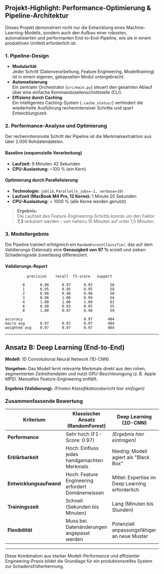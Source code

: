 ## Projekt-Highlight: Performance-Optimierung & Pipeline-Architektur

Dieses Projekt demonstriert nicht nur die Entwicklung eines Machine-Learning-Modells, sondern auch den Aufbau einer robusten, automatisierten und performanten End-to-End-Pipeline, wie sie in einem produktiven Umfeld erforderlich ist.

### 1. Pipeline-Design

- **Modularität**  
  Jeder Schritt (Datenverarbeitung, Feature Engineering, Modelltraining) ist in einem eigenen, gekapselten Modul untergebracht.
- **Automatisierung**  
  Ein zentraler Orchestrator (`src/main.py`) steuert den gesamten Ablauf über eine einfache Kommandozeilenschnittstelle (CLI).
- **Effizienz durch Caching**  
  Ein intelligentes Caching-System (`.cache_status/`) verhindert die wiederholte Ausführung rechenintensiver Schritte und spart Entwicklungszeit.

### 2. Performance-Analyse und Optimierung

Der rechenintensivste Schritt der Pipeline ist die Merkmalsextraktion aus über 2.000 Rohdatendateien.

#### Baseline (sequenzielle Verarbeitung)

- **Laufzeit:** 9 Minuten 42 Sekunden  
- **CPU-Auslastung:** ~100 % (ein Kern)

#### Optimierung durch Parallelisierung

- **Technologie:** `joblib.Parallel(n_jobs=-1, verbose=10)`  
- **Laufzeit (MacBook M4 Pro, 12 Kerne):** 1 Minute 20 Sekunden  
- **CPU-Auslastung:** > 1000 % (alle Kerne werden genutzt)

> **Ergebnis:**  
> Die Laufzeit des Feature-Engineering-Schritts konnte um den Faktor **7,3** reduziert werden – von nahezu 10 Minuten auf unter 1,5 Minuten.

### 3. Modellergebnis

Die Pipeline trainiert erfolgreich ein `RandomForestClassifier`, das auf dem Validierungs-Datensatz eine **Genauigkeit von 97 %** erzielt und sieben Schadensgrade zuverlässig differenziert.

#### Validierungs-Report
```plaintext
          precision    recall  f1-score   support

        0       0.90      0.97      0.93        58
        1       0.95      0.95      0.95        59
        2       0.98      0.98      0.98        58
        3       0.98      1.00      0.99        54
        4       1.00      1.00      1.00        61
        6       0.98      0.93      0.95        55
        8       1.00      0.97      0.98        59

accuracy                            0.97       404
macro avg       0.97      0.97      0.97       404
weighted avg    0.97      0.97      0.97       404
```

---

## Ansatz B: Deep Learning (End-to-End)

**Modell:** 1D Convolutional Neural Network (1D-CNN)

**Vorgehen:**
Das Modell lernt relevante Merkmale direkt aus den rohen, segmentierten Zeitreihendaten und nutzt GPU-Beschleunigung (z. B. Apple MPS). Manuelles Feature-Engineering entfällt.

**Ergebnis (Validierung):**
*(Finalen Klassifikationsbericht hier einfügen)*

### Zusammenfassende Bewertung

| Kriterium           | Klassischer Ansatz (RandomForest)             | Deep Learning (1D-CNN)                        |
| ------------------- | --------------------------------------------- | --------------------------------------------- |
| **Performance**     | Sehr hoch (F1-Score: 0.97)                   | *(Ergebnis hier eintragen)*                   |
| **Erklärbarkeit**   | Hoch: Einfluss jedes handgemachten Merkmals   | Niedrig: Modell agiert als "Black Box"       |
| **Entwicklungsaufwand** | Hoch: Feature Engineering erfordert Domänenwissen | Mittel: Expertise im Deep Learning erforderlich |
| **Trainingszeit**   | Schnell (Sekunden bis Minuten)               | Lang (Minuten bis Stunden)                   |
| **Flexibilität**    | Muss bei Datenänderungen angepasst werden    | Potenziell anpassungsfähiger an neue Muster   |

---

Diese Kombination aus starker Modell-Performance und effizienter Engineering-Praxis bildet die Grundlage für ein produktionsreifes System zur Schadensfrüherkennung.
